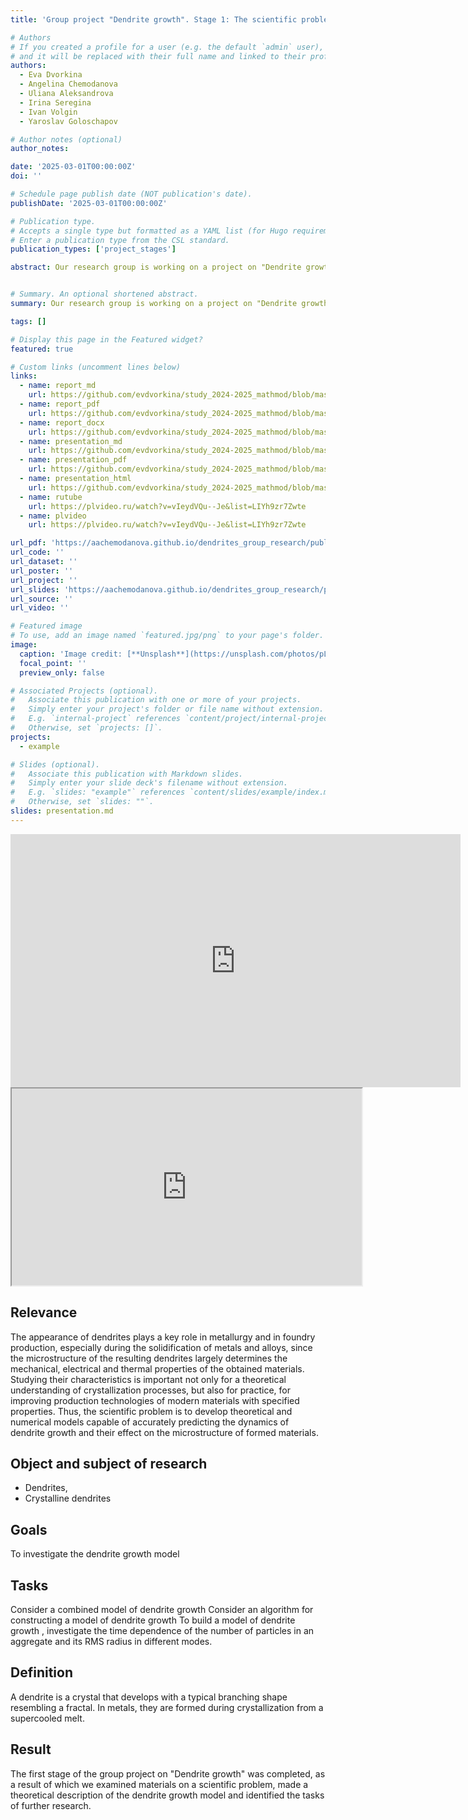 ```yaml
---
title: 'Group project "Dendrite growth". Stage 1: The scientific problem of the project'

# Authors
# If you created a profile for a user (e.g. the default `admin` user), write the username (folder name) here
# and it will be replaced with their full name and linked to their profile.
authors:
  - Eva Dvorkina
  - Angelina Chemodanova
  - Uliana Aleksandrova
  - Irina Seregina
  - Ivan Volgin
  - Yaroslav Goloschapov

# Author notes (optional)
author_notes:

date: '2025-03-01T00:00:00Z'
doi: ''

# Schedule page publish date (NOT publication's date).
publishDate: '2025-03-01T00:00:00Z'

# Publication type.
# Accepts a single type but formatted as a YAML list (for Hugo requirements).
# Enter a publication type from the CSL standard.
publication_types: ['project_stages']

abstract: Our research group is working on a project on "Dendrite growth", in which we explore a mathematical model of this process. 


# Summary. An optional shortened abstract.
summary: Our research group is working on a project on "Dendrite growth", in which we explore a mathematical model of this process.

tags: []

# Display this page in the Featured widget?
featured: true

# Custom links (uncomment lines below)
links:
  - name: report_md
    url: https://github.com/evdvorkina/study_2024-2025_mathmod/blob/master/project-group/stage1/report/report.md
  - name: report_pdf
    url: https://github.com/evdvorkina/study_2024-2025_mathmod/blob/master/project-group/stage1/report/report.pdf
  - name: report_docx
    url: https://github.com/evdvorkina/study_2024-2025_mathmod/blob/master/project-group/stage1/report/report.docx
  - name: presentation_md
    url: https://github.com/evdvorkina/study_2024-2025_mathmod/blob/master/project-group/stage1/presentation/presentation.md
  - name: presentation_pdf
    url: https://github.com/evdvorkina/study_2024-2025_mathmod/blob/master/project-group/stage1/presentation/presentation.pdf
  - name: presentation_html
    url: https://github.com/evdvorkina/study_2024-2025_mathmod/blob/master/project-group/stage1/presentation/presentation.html
  - name: rutube
    url: https://plvideo.ru/watch?v=vIeydVQu--Je&list=LIYh9zr7Zwte
  - name: plvideo
    url: https://plvideo.ru/watch?v=vIeydVQu--Je&list=LIYh9zr7Zwte

url_pdf: 'https://aachemodanova.github.io/dendrites_group_research/publication/first_stage/report.pdf'
url_code: ''
url_dataset: ''
url_poster: ''
url_project: ''
url_slides: 'https://aachemodanova.github.io/dendrites_group_research/publication/first_stage/presentation.pdf'
url_source: ''
url_video: ''

# Featured image
# To use, add an image named `featured.jpg/png` to your page's folder.
image:
  caption: 'Image credit: [**Unsplash**](https://unsplash.com/photos/pLCdAaMFLTE)'
  focal_point: ''
  preview_only: false

# Associated Projects (optional).
#   Associate this publication with one or more of your projects.
#   Simply enter your project's folder or file name without extension.
#   E.g. `internal-project` references `content/project/internal-project/index.md`.
#   Otherwise, set `projects: []`.
projects:
  - example

# Slides (optional).
#   Associate this publication with Markdown slides.
#   Simply enter your slide deck's filename without extension.
#   E.g. `slides: "example"` references `content/slides/example/index.md`.
#   Otherwise, set `slides: ""`.
slides: presentation.md
---
```


<iframe width="720" height="405" src="https://rutube.ru/play/embed/4044988bf092e351e477b7352888bef9/" frameBorder="0" allow="clipboard-write; autoplay" webkitAllowFullScreen mozallowfullscreen allowFullScreen></iframe>

<iframe width="560" height="315" src="https://plvideo.ru/embed/vIeydVQu--Je" title="Platform video player" allow="accelerometer; autoplay; clipboard-write; encrypted-media; gyroscope; picture-in-picture; web-share" referrerpolicy="strict-origin-when-cross-origin" allowfullscreen></iframe>


## Relevance
The appearance of dendrites plays a key role in metallurgy and in foundry production, especially during the solidification of metals and alloys, since the microstructure of the resulting dendrites largely determines the mechanical, electrical and thermal properties of the obtained materials. Studying their characteristics is important not only for a theoretical understanding of crystallization processes, but also for practice, for improving production technologies of modern materials with specified properties. 
Thus, the scientific problem is to develop theoretical and numerical models capable of accurately predicting the dynamics of dendrite growth and their effect on the microstructure of formed materials.

## Object and subject of research
- Dendrites, 
- Crystalline dendrites

## Goals 
To investigate the dendrite growth model

## Tasks
Consider a combined model of dendrite growth
Consider an algorithm for constructing a model of dendrite growth
To build a model of dendrite growth
, investigate the time dependence of the number of particles in an aggregate and its RMS radius in different modes.

## Definition

A dendrite is a crystal that develops with a typical branching shape resembling a fractal.  In metals, they are formed during crystallization from a supercooled melt.

## Result
The first stage of the group project on "Dendrite growth" was completed, as a result of which we examined materials on a scientific problem, made a theoretical description of the dendrite growth model and identified the tasks of further research.
